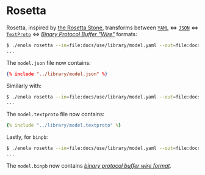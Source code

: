<!--
    SPDX-License-Identifier: Apache-2.0

    Copyright 2023-2024 The Enola <https://enola.dev> Authors

    Licensed under the Apache License, Version 2.0 (the "License");
    you may not use this file except in compliance with the License.
    You may obtain a copy of the License at

        https://www.apache.org/licenses/LICENSE-2.0

    Unless required by applicable law or agreed to in writing, software
    distributed under the License is distributed on an "AS IS" BASIS,
    WITHOUT WARRANTIES OR CONDITIONS OF ANY KIND, either express or implied.
    See the License for the specific language governing permissions and
    limitations under the License.
-->

# Rosetta

Rosetta, inspired by
[the Rosetta Stone](https://en.wikipedia.org/wiki/Rosetta_Stone), transforms
between [`YAML`](https://yaml.org) ⇔ [`JSON`](https://www.json.org) ⇔
[`TextProto`](https://protobuf.dev/reference/protobuf/textformat-spec/) ⇔
_[Binary Protocol Buffer "Wire"](https://protobuf.dev/programming-guides/encoding/)_ formats:

```bash cd .././.././..
$ ./enola rosetta --in=file:docs/use/library/model.yaml --out=file:docs/use/library/model.json --schema=EntityKinds
...
```

The `model.json` file now contains:

```json
{% include "../library/model.json" %}
```

Similarly with:

```bash cd .././.././..
$ ./enola rosetta --in=file:docs/use/library/model.yaml --out=file:docs/use/library/model.textproto --schema=EntityKinds
...
```

The `model.textproto` file now contains:

```yaml
{% include "../library/model.textproto" %}
```

Lastly, for `binpb`:

```bash cd .././.././..
$ ./enola rosetta --in=file:docs/use/library/model.yaml --out=file:docs/use/library/model.binpb --schema=EntityKinds
...
```

The `model.binpb` now contains _[binary protocol buffer wire format](https://protobuf.dev/programming-guides/encoding/)._
